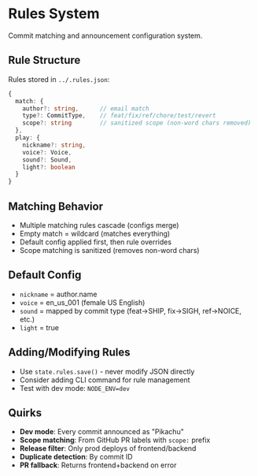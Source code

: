# Rules System

Commit matching and announcement configuration system.

## Rule Structure

Rules stored in `../.rules.json`:

```typescript
{
  match: {
    author?: string,      // email match
    type?: CommitType,    // feat/fix/ref/chore/test/revert
    scope?: string        // sanitized scope (non-word chars removed)
  },
  play: {
    nickname?: string,
    voice?: Voice,
    sound?: Sound,
    light?: boolean
  }
}
```

## Matching Behavior

- Multiple matching rules cascade (configs merge)
- Empty match = wildcard (matches everything)
- Default config applied first, then rule overrides
- Scope matching is sanitized (removes non-word chars)

## Default Config

- `nickname` = author.name
- `voice` = en_us_001 (female US English)
- `sound` = mapped by commit type (feat→SHIP, fix→SIGH, ref→NOICE, etc.)
- `light` = true

## Adding/Modifying Rules

- Use `state.rules.save()` - never modify JSON directly
- Consider adding CLI command for rule management
- Test with dev mode: `NODE_ENV=dev`

## Quirks

- **Dev mode**: Every commit announced as "Pikachu"
- **Scope matching**: From GitHub PR labels with `scope:` prefix
- **Release filter**: Only prod deploys of frontend/backend
- **Duplicate detection**: By commit ID
- **PR fallback**: Returns frontend+backend on error
